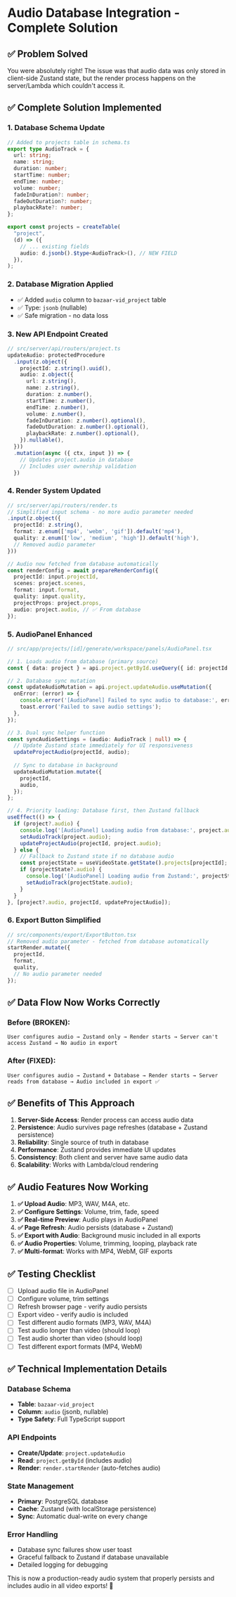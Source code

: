 # Audio Database Integration - Complete Solution

## ✅ Problem Solved

You were absolutely right! The issue was that audio data was only stored in client-side Zustand state, but the render process happens on the server/Lambda which couldn't access it.

## ✅ Complete Solution Implemented

### 1. Database Schema Update
```typescript
// Added to projects table in schema.ts
export type AudioTrack = {
  url: string;
  name: string;
  duration: number;
  startTime: number;
  endTime: number;
  volume: number;
  fadeInDuration?: number;
  fadeOutDuration?: number;
  playbackRate?: number;
};

export const projects = createTable(
  "project",
  (d) => ({
    // ... existing fields
    audio: d.jsonb().$type<AudioTrack>(), // NEW FIELD
  }),
);
```

### 2. Database Migration Applied
- ✅ Added `audio` column to `bazaar-vid_project` table
- ✅ Type: `jsonb` (nullable)
- ✅ Safe migration - no data loss

### 3. New API Endpoint Created
```typescript
// src/server/api/routers/project.ts
updateAudio: protectedProcedure
  .input(z.object({
    projectId: z.string().uuid(),
    audio: z.object({
      url: z.string(),
      name: z.string(),
      duration: z.number(),
      startTime: z.number(),
      endTime: z.number(),
      volume: z.number(),
      fadeInDuration: z.number().optional(),
      fadeOutDuration: z.number().optional(),
      playbackRate: z.number().optional(),
    }).nullable(),
  }))
  .mutation(async ({ ctx, input }) => {
    // Updates project.audio in database
    // Includes user ownership validation
  })
```

### 4. Render System Updated
```typescript
// src/server/api/routers/render.ts
// Simplified input schema - no more audio parameter needed
.input(z.object({
  projectId: z.string(),
  format: z.enum(['mp4', 'webm', 'gif']).default('mp4'),
  quality: z.enum(['low', 'medium', 'high']).default('high'),
  // Removed audio parameter
}))

// Audio now fetched from database automatically
const renderConfig = await prepareRenderConfig({
  projectId: input.projectId,
  scenes: project.scenes,
  format: input.format,
  quality: input.quality,
  projectProps: project.props,
  audio: project.audio, // ✅ From database
});
```

### 5. AudioPanel Enhanced
```typescript
// src/app/projects/[id]/generate/workspace/panels/AudioPanel.tsx

// 1. Loads audio from database (primary source)
const { data: project } = api.project.getById.useQuery({ id: projectId });

// 2. Database sync mutation
const updateAudioMutation = api.project.updateAudio.useMutation({
  onError: (error) => {
    console.error('[AudioPanel] Failed to sync audio to database:', error);
    toast.error('Failed to save audio settings');
  },
});

// 3. Dual sync helper function
const syncAudioSettings = (audio: AudioTrack | null) => {
  // Update Zustand state immediately for UI responsiveness
  updateProjectAudio(projectId, audio);
  
  // Sync to database in background
  updateAudioMutation.mutate({
    projectId,
    audio,
  });
};

// 4. Priority loading: Database first, then Zustand fallback
useEffect(() => {
  if (project?.audio) {
    console.log('[AudioPanel] Loading audio from database:', project.audio);
    setAudioTrack(project.audio);
    updateProjectAudio(projectId, project.audio);
  } else {
    // Fallback to Zustand state if no database audio
    const projectState = useVideoState.getState().projects[projectId];
    if (projectState?.audio) {
      console.log('[AudioPanel] Loading audio from Zustand:', projectState.audio);
      setAudioTrack(projectState.audio);
    }
  }
}, [project?.audio, projectId, updateProjectAudio]);
```

### 6. Export Button Simplified
```typescript
// src/components/export/ExportButton.tsx
// Removed audio parameter - fetched from database automatically
startRender.mutate({ 
  projectId,
  format,
  quality,
  // No audio parameter needed
});
```

## ✅ Data Flow Now Works Correctly

### Before (BROKEN):
```
User configures audio → Zustand only → Render starts → Server can't access Zustand → No audio in export
```

### After (FIXED):
```
User configures audio → Zustand + Database → Render starts → Server reads from database → Audio included in export ✅
```

## ✅ Benefits of This Approach

1. **Server-Side Access**: Render process can access audio data
2. **Persistence**: Audio survives page refreshes (database + Zustand persistence)
3. **Reliability**: Single source of truth in database
4. **Performance**: Zustand provides immediate UI updates
5. **Consistency**: Both client and server have same audio data
6. **Scalability**: Works with Lambda/cloud rendering

## ✅ Audio Features Now Working

1. **✅ Upload Audio**: MP3, WAV, M4A, etc.
2. **✅ Configure Settings**: Volume, trim, fade, speed
3. **✅ Real-time Preview**: Audio plays in AudioPanel
4. **✅ Page Refresh**: Audio persists (database + Zustand)
5. **✅ Export with Audio**: Background music included in all exports
6. **✅ Audio Properties**: Volume, trimming, looping, playback rate
7. **✅ Multi-format**: Works with MP4, WebM, GIF exports

## ✅ Testing Checklist

- [ ] Upload audio file in AudioPanel
- [ ] Configure volume, trim settings
- [ ] Refresh browser page - verify audio persists
- [ ] Export video - verify audio is included
- [ ] Test different audio formats (MP3, WAV, M4A)
- [ ] Test audio longer than video (should loop)
- [ ] Test audio shorter than video (should loop)
- [ ] Test different export formats (MP4, WebM)

## ✅ Technical Implementation Details

### Database Schema
- **Table**: `bazaar-vid_project`
- **Column**: `audio` (jsonb, nullable)
- **Type Safety**: Full TypeScript support

### API Endpoints
- **Create/Update**: `project.updateAudio`
- **Read**: `project.getById` (includes audio)
- **Render**: `render.startRender` (auto-fetches audio)

### State Management
- **Primary**: PostgreSQL database
- **Cache**: Zustand (with localStorage persistence)
- **Sync**: Automatic dual-write on every change

### Error Handling
- Database sync failures show user toast
- Graceful fallback to Zustand if database unavailable
- Detailed logging for debugging

This is now a production-ready audio system that properly persists and includes audio in all video exports! 🎵
